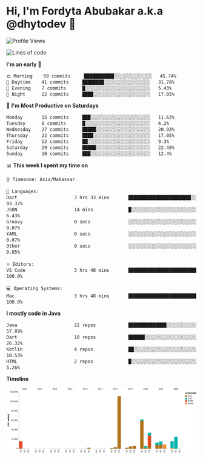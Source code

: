 # Hi, I'm Fordyta Abubakar a.k.a @dhytodev 👋

<!--
**DhytoDev/dhytodev** is a ✨ _special_ ✨ repository because its `README.md` (this file) appears on your GitHub profile.

Here are some ideas to get you started:

- 🔭 I’m currently working on ...
- 🌱 I’m currently learning ...
- 👯 I’m looking to collaborate on ...
- 🤔 I’m looking for help with ...
- 💬 Ask me about ...
- 📫 How to reach me: ...
- 😄 Pronouns: ...
- ⚡ Fun fact: ...
-->

<!--START_SECTION:waka-->
![Profile Views](http://img.shields.io/badge/Profile%20Views-259-blue)

![Lines of code](https://img.shields.io/badge/From%20Hello%20World%20I've%20written-86464%20Lines%20of%20code-blue)

**I'm an early 🐤** 

```text
🌞 Morning    59 commits     ███████████░░░░░░░░░░░░░░   45.74% 
🌆 Daytime    41 commits     ████████░░░░░░░░░░░░░░░░░   31.78% 
🌃 Evening    7 commits      █░░░░░░░░░░░░░░░░░░░░░░░░   5.43% 
🌙 Night      22 commits     ████░░░░░░░░░░░░░░░░░░░░░   17.05%

```
📅 **I'm Most Productive on Saturdays** 

```text
Monday       15 commits     ███░░░░░░░░░░░░░░░░░░░░░░   11.63% 
Tuesday      8 commits      █░░░░░░░░░░░░░░░░░░░░░░░░   6.2% 
Wednesday    27 commits     █████░░░░░░░░░░░░░░░░░░░░   20.93% 
Thursday     22 commits     ████░░░░░░░░░░░░░░░░░░░░░   17.05% 
Friday       12 commits     ██░░░░░░░░░░░░░░░░░░░░░░░   9.3% 
Saturday     29 commits     █████░░░░░░░░░░░░░░░░░░░░   22.48% 
Sunday       16 commits     ███░░░░░░░░░░░░░░░░░░░░░░   12.4%

```


📊 **This week I spent my time on** 

```text
⌚︎ Timezone: Asia/Makassar

💬 Languages: 
Dart                     3 hrs 33 mins       ███████████████████████░░   93.37% 
JSON                     14 mins             █░░░░░░░░░░░░░░░░░░░░░░░░   6.43% 
Groovy                   0 secs              ░░░░░░░░░░░░░░░░░░░░░░░░░   0.07% 
YAML                     0 secs              ░░░░░░░░░░░░░░░░░░░░░░░░░   0.07% 
Other                    0 secs              ░░░░░░░░░░░░░░░░░░░░░░░░░   0.05%

🔥 Editors: 
VS Code                  3 hrs 48 mins       █████████████████████████   100.0%

💻 Operating Systems: 
Mac                      3 hrs 48 mins       █████████████████████████   100.0%

```

**I mostly code in Java** 

```text
Java                     22 repos            ██████████████░░░░░░░░░░░   57.89% 
Dart                     10 repos            ██████░░░░░░░░░░░░░░░░░░░   26.32% 
Kotlin                   4 repos             ██░░░░░░░░░░░░░░░░░░░░░░░   10.53% 
HTML                     2 repos             █░░░░░░░░░░░░░░░░░░░░░░░░   5.26%

```


**Timeline**

![Chart not found](https://github.com/DhytoDev/DhytoDev/blob/master/charts/bar_graph.png) 


<!--END_SECTION:waka-->
